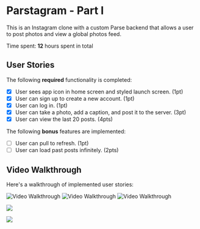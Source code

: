 # Parstagram - Part I

This is an Instagram clone with a custom Parse backend that allows a user to post photos and view a global photos feed.

Time spent: **12** hours spent in total

## User Stories

The following **required** functionality is completed:

- [X] User sees app icon in home screen and styled launch screen. (1pt)
- [X] User can sign up to create a new account. (1pt)
- [X] User can log in. (1pt)
- [X] User can take a photo, add a caption, and post it to the server. (3pt)
- [X] User can view the last 20 posts. (4pts)

The following **bonus** features are implemented:

- [ ] User can pull to refresh. (1pt)
- [ ] User can load past posts infinitely. (2pts)

## Video Walkthrough

Here's a walkthrough of implemented user stories:

<img src='https://ezgif.com/optimize/ezgif-4-5d12c904a9.gif' title='Video Walkthrough' width='' alt='Video Walkthrough' />

<img src='https://ezgif.com/gif-to-webp/ezgif-4-10d1aa3933.gif' title='Video Walkthrough' width='' alt='Video Walkthrough' />

<img src='http://g.recordit.co/Ydyfm3nBDo.gif' title='Video Walkthrough' width='' alt='Video Walkthrough' />

![](https://github.com/dani9608/Instagram/blob/main/1.gif)

![](https://github.com/dani9608/Instagram/blob/main/2.gif)

